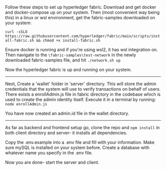 Follow these steps to set up hyperledger fabric. Download and get docker and docker-compose up on your system. Then (most convenient way being this) in a linux or wsl environment,  get the fabric-samples downloaded on your system:

`curl -sSLO https://raw.githubusercontent.com/hyperledger/fabric/main/scripts/install-fabric.sh && chmod +x install-fabric.sh`

Ensure docker is running and if you're using wsl2, it has wsl integration on. Then navigate to the `\fabric-samples\test-network` in the newly downloaded fabric-samples file, and hit `./network.sh up`

Now the hyperledger fabric is up and running on your system. 

---

Next, Create a 'wallet' folder in 'server' directory. This will store the admin credentials that the system will use to verify transactions on behalf of users. There exists a enrollAdmin.js file in fabric directory in the codebase which is used to create the admin identity itself. Execute it in a terminal by running: `node enrollAdmin.js`

You have now created an admin.id file in the wallet directory.

---

As far as backend and frontend setup go, clone the repo and `npm install` in both client directory and server- it installs all dependencies.

Copy the .env.example into a .env file and fill with your information. Make sure mySQL is installed on your system before. Create a database with whatever name you specify in the .env file. 

Now you are done- start the server and client.
